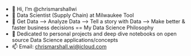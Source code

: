 - 👋 Hi, I’m @chrismarshallwi
- 👀 Data Scientist (Supply Chain) at Milwaukee Tool
- 🌱 Get Data --> Analyze Data --> Tell a story with Data --> Make better & faster business decisions == My Data Science Philosophy
- 💞️ Dedicated to personal projects and deep dive notebooks on open source Data Science applications/concepts
- 📫 Email: chrismarshall.wi@icloud.com

<!---
chrismarshallwi/chrismarshallwi is a ✨ special ✨ repository because its `README.md` (this file) appears on your GitHub profile.
You can click the Preview link to take a look at your changes.
--->
